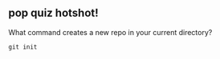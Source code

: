 ##  pop quiz hotshot!

What command creates a new repo in your current directory?

`git init` <!-- .element: class="fragment" data-fragment-index="1" -->
